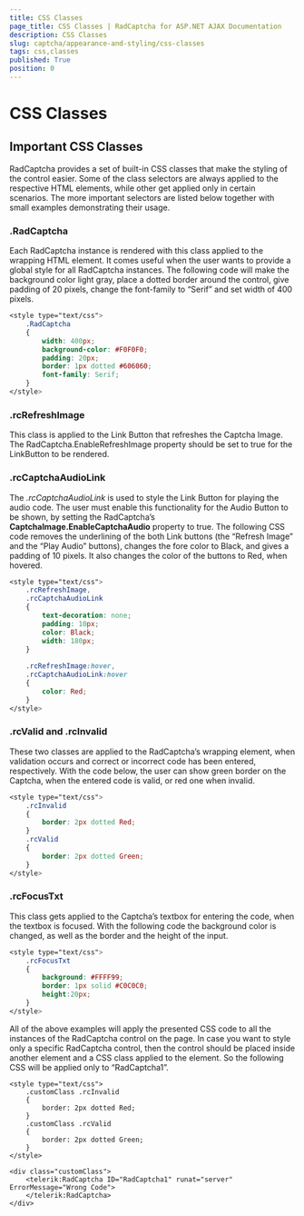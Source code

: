 ```yaml
---
title: CSS Classes
page_title: CSS Classes | RadCaptcha for ASP.NET AJAX Documentation
description: CSS Classes
slug: captcha/appearance-and-styling/css-classes
tags: css,classes
published: True
position: 0
---
```


# CSS Classes

## Important CSS Classes

RadCaptcha provides a set of built-in CSS classes that make the styling of the control easier. Some of the class selectors are always applied to the respective HTML elements, while other get applied only in certain scenarios. The more important selectors are listed below together with small examples demonstrating their usage.

### .RadCaptcha

Each RadCaptcha instance is rendered with this class applied to the wrapping HTML element. It comes useful when the user wants to provide a global style for all RadCaptcha instances. The following code will make the background color light gray, place a dotted border around the control, give padding of 20 pixels, change the font-family to “Serif” and set width of 400 pixels.

````CSS
<style type="text/css">
	.RadCaptcha
	{
		width: 400px;
		background-color: #F0F0F0;
		padding: 20px;
		border: 1px dotted #606060;
		font-family: Serif;
	}
</style>
````

### .rcRefreshImage

This class is applied to the Link Button that refreshes the Captcha Image. The RadCaptcha.EnableRefreshImage property should be set to true for the LinkButton to be rendered.

### .rcCaptchaAudioLink

The *.rcCaptchaAudioLink* is used to style the Link Button for playing the audio code. The user must enable this functionality for the Audio Button to be shown, by setting the RadCaptcha’s **CaptchaImage.EnableCaptchaAudio** property to true. The following CSS code removes the underlining of the both Link buttons (the “Refresh Image” and the “Play Audio” buttons), changes the fore color to Black, and gives a padding of 10 pixels. It also changes the color of the buttons to Red, when hovered.

````CSS
<style type="text/css">
	.rcRefreshImage, 
	.rcCaptchaAudioLink
	{
		text-decoration: none;
		padding: 10px;
		color: Black;
		width: 180px;
	}
	
	.rcRefreshImage:hover, 
	.rcCaptchaAudioLink:hover
	{
		color: Red;
	}
</style>
````

### .rcValid and .rcInvalid

These two classes are applied to the RadCaptcha’s wrapping element, when validation occurs and correct or incorrect code has been entered, respectively. With the code below, the user can show green border on the Captcha, when the entered code is valid, or red one when invalid.

````CSS
<style type="text/css">
	.rcInvalid
	{
		border: 2px dotted Red;
	}
	.rcValid
	{
		border: 2px dotted Green;
	}
</style>
````

### .rcFocusTxt

This class gets applied to the Captcha’s textbox for entering the code, when the textbox is focused. With the following code the background color is changed, as well as the border and the height of the input.

````CSS
<style type="text/css">
	.rcFocusTxt
	{
		background: #FFFF99;
		border: 1px solid #C0C0C0;
		height:20px;
	}
</style>
````

All of the above examples will apply the presented CSS code to all the instances of the RadCaptcha control on the page. In case you want to style only a specific RadCaptcha control, then the control should be placed inside another element and a CSS class applied to the element. So the following CSS will be applied only to “RadCaptcha1”.

````ASP.NET
<style type="text/css">
	.customClass .rcInvalid
	{
		border: 2px dotted Red;
	}
	.customClass .rcValid
	{
		border: 2px dotted Green;
	}
</style>

<div class="customClass">
	<telerik:RadCaptcha ID="RadCaptcha1" runat="server" ErrorMessage="Wrong Code">
	</telerik:RadCaptcha>
</div>
````

